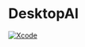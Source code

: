 # DesktopAI
[![Xcode](https://github.com/imkylecat/DesktopAI/actions/workflows/objective-c-xcode.yml/badge.svg)](https://github.com/imkylecat/DesktopAI/actions/workflows/objective-c-xcode.yml)
